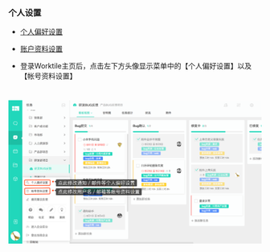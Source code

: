 ### 个人设置

* [个人偏好设置](/ru-men-zhi-nan/ge-ren-she-zhi/ge-ren-pian-hao-she-zhi.md)

* [账户资料设置](/ru-men-zhi-nan/ge-ren-she-zhi/ge-ren-zi-liao-she-zhi.md)


* 登录Worktile主页后，点击左下方头像显示菜单中的【个人偏好设置】以及【帐号资料设置】

# ![](/assets/个人设置.png)

